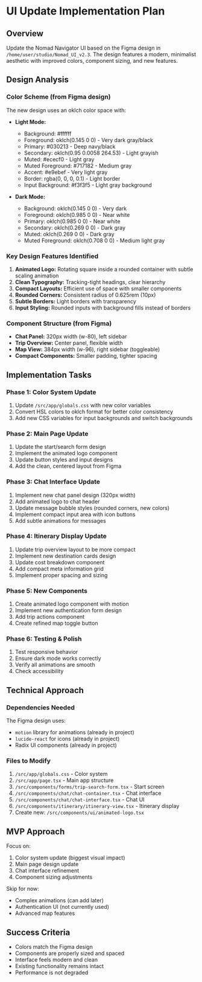 # UI Update Implementation Plan

## Overview
Update the Nomad Navigator UI based on the Figma design in `/home/user/studio/Nomad_UI_v2.3`. The design features a modern, minimalist aesthetic with improved colors, component sizing, and new features.

## Design Analysis

### Color Scheme (from Figma design)
The new design uses an oklch color space with:
- **Light Mode:**
  - Background: #ffffff
  - Foreground: oklch(0.145 0 0) - Very dark gray/black
  - Primary: #030213 - Deep navy/black
  - Secondary: oklch(0.95 0.0058 264.53) - Light grayish
  - Muted: #ececf0 - Light gray
  - Muted Foreground: #717182 - Medium gray
  - Accent: #e9ebef - Very light gray
  - Border: rgba(0, 0, 0, 0.1) - Light border
  - Input Background: #f3f3f5 - Light gray background

- **Dark Mode:**
  - Background: oklch(0.145 0 0) - Very dark
  - Foreground: oklch(0.985 0 0) - Near white
  - Primary: oklch(0.985 0 0) - Near white
  - Secondary: oklch(0.269 0 0) - Dark gray
  - Muted: oklch(0.269 0 0) - Dark gray
  - Muted Foreground: oklch(0.708 0 0) - Medium light gray

### Key Design Features Identified
1. **Animated Logo:** Rotating square inside a rounded container with subtle scaling animation
2. **Clean Typography:** Tracking-tight headings, clear hierarchy
3. **Compact Layouts:** Efficient use of space with smaller components
4. **Rounded Corners:** Consistent radius of 0.625rem (10px)
5. **Subtle Borders:** Light borders with transparency
6. **Input Styling:** Rounded inputs with background fills instead of borders

### Component Structure (from Figma)
- **Chat Panel:** 320px width (w-80), left sidebar
- **Trip Overview:** Center panel, flexible width
- **Map View:** 384px width (w-96), right sidebar (toggleable)
- **Compact Components:** Smaller padding, tighter spacing

## Implementation Tasks

### Phase 1: Color System Update
1. Update `/src/app/globals.css` with new color variables
2. Convert HSL colors to oklch format for better color consistency
3. Add new CSS variables for input backgrounds and switch backgrounds

### Phase 2: Main Page Update
1. Update the start/search form design
2. Implement the animated logo component
3. Update button styles and input designs
4. Add the clean, centered layout from Figma

### Phase 3: Chat Interface Update
1. Implement new chat panel design (320px width)
2. Add animated logo to chat header
3. Update message bubble styles (rounded corners, new colors)
4. Implement compact input area with icon buttons
5. Add subtle animations for messages

### Phase 4: Itinerary Display Update
1. Update trip overview layout to be more compact
2. Implement new destination cards design
3. Update cost breakdown component
4. Add compact meta information grid
5. Implement proper spacing and sizing

### Phase 5: New Components
1. Create animated logo component with motion
2. Implement new authentication form design
3. Add trip actions component
4. Create refined map toggle button

### Phase 6: Testing & Polish
1. Test responsive behavior
2. Ensure dark mode works correctly
3. Verify all animations are smooth
4. Check accessibility

## Technical Approach

### Dependencies Needed
The Figma design uses:
- `motion` library for animations (already in project)
- `lucide-react` for icons (already in project)
- Radix UI components (already in project)

### Files to Modify
1. `/src/app/globals.css` - Color system
2. `/src/app/page.tsx` - Main app structure
3. `/src/components/forms/trip-search-form.tsx` - Start screen
4. `/src/components/chat/chat-container.tsx` - Chat interface
5. `/src/components/chat/chat-interface.tsx` - Chat UI
6. `/src/components/itinerary/itinerary-view.tsx` - Itinerary display
7. Create new: `/src/components/ui/animated-logo.tsx`

## MVP Approach
Focus on:
1. Color system update (biggest visual impact)
2. Main page design update
3. Chat interface refinement
4. Component sizing adjustments

Skip for now:
- Complex animations (can add later)
- Authentication UI (not currently used)
- Advanced map features

## Success Criteria
- Colors match the Figma design
- Components are properly sized and spaced
- Interface feels modern and clean
- Existing functionality remains intact
- Performance is not degraded